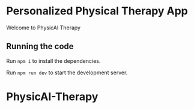 
  # Personalized Physical Therapy App
  Welcome to PhysicAI Therapy
  
  ## Running the code

  Run `npm i` to install the dependencies.

  Run `npm run dev` to start the development server.
  # PhysicAI-Therapy
